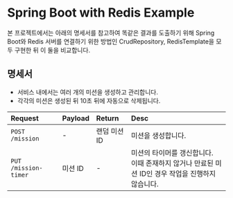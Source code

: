 # Spring Boot with Redis Example
본 프로젝트에서는 아래의 명세서를 참고하여 똑같은 결과를 도출하기 위해 Spring Boot와 Redis 서버를 연결하기 위한 방법인 CrudRepository, RedisTemplate을 모두 구현한 뒤 이 둘을 비교합니다.

## 명세서
* 서비스 내에서는 여러 개의 미션을 생성하고 관리합니다.
* 각각의 미션은 생성된 뒤 10초 뒤에 자동으로 삭제됩니다.

| Request | Payload | Return | Desc |
|:--|:--|:--|:--|
|`POST /mission`|-|랜덤 미션 ID|미션을 생성합니다.|
|`PUT /mission-timer`|미션 ID|-|미션의 타이머를 갱신합니다.<br>이때 존재하지 않거나 만료된 미션 ID인 경우 작업을 진행하지 않습니다.|